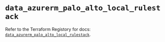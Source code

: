 # `data_azurerm_palo_alto_local_rulestack`

Refer to the Terraform Registory for docs: [`data_azurerm_palo_alto_local_rulestack`](https://registry.terraform.io/providers/hashicorp/azurerm/3.73.0/docs/data-sources/palo_alto_local_rulestack).
